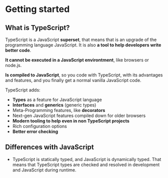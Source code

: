# Getting started

## What is TypeScript?

TypeScript is a JavaScript **superset**, that means that is an upgrade of the programming language JavaScript. It is also **a tool to help developers write better code**.

**It cannot be executed in a JavaScript environtment**, like browsers or node.js.

**Is compiled to JavaScript**, so you code with TypeScript, with its advantages and features, and you finally get a normal vanilla JavaScript code.

TypeScript adds:

-   **Types** as a feature for JavaScript language
-   **Interfaces** and **generics** (generic types)
-   Meta-Programming features, like **decorators**
-   Next-gen JavaScript features compiled down for older browsers
-   **Modern tooling to help even in non TypeScript projects**
-   Rich configuration options
-   **Better error checking**

## Differences with JavaScript

-   TypeScript is statically typed, and JavaScript is dynamically typed. That means that TypeScript types are checked and resolved in development and JavaScript during runtime.
